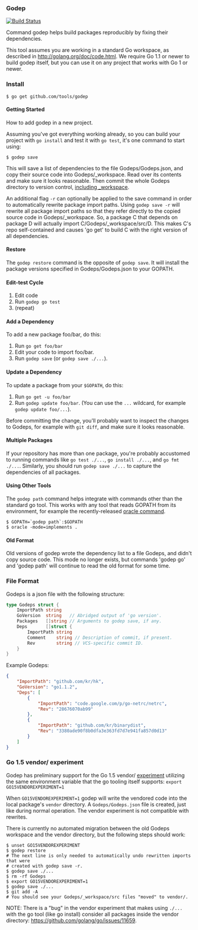 ### Godep

[![Build Status](https://travis-ci.org/tools/godep.svg)](https://travis-ci.org/tools/godep)

Command godep helps build packages reproducibly by fixing their dependencies.

This tool assumes you are working in a standard Go workspace,
as described in http://golang.org/doc/code.html. We require Go 1.1
or newer to build godep itself, but you can use it on any project
that works with Go 1 or newer.

### Install

	$ go get github.com/tools/godep

#### Getting Started

How to add godep in a new project.

Assuming you've got everything working already, so you can
build your project with `go install` and test it with `go test`,
it's one command to start using:

	$ godep save

This will save a list of dependencies to the file Godeps/Godeps.json,
and copy their source code into Godeps/_workspace.
Read over its contents and make sure it looks reasonable.
Then commit the whole Godeps directory to version control, [including _workspace](https://github.com/tools/godep/pull/123).

An additional flag `-r` can optionally be applied to the save command in order to 
automatically rewrite package import paths. Using `godep save -r` will rewrite all 
package import paths so that they refer directly to the copied source code in 
Godeps/_workspace. So, a package C that depends on package D will actually
import C/Godeps/_workspace/src/D. This makes C's repo
self-contained and causes 'go get' to build C with the
right version of all dependencies.

#### Restore

The `godep restore` command is the opposite of `godep save`.
It will install the package versions specified in
Godeps/Godeps.json to your GOPATH.

#### Edit-test Cycle

1. Edit code
2. Run `godep go test`
3. (repeat)

#### Add a Dependency

To add a new package foo/bar, do this:

1. Run `go get foo/bar`
2. Edit your code to import foo/bar.
3. Run `godep save` (or `godep save ./...`).

#### Update a Dependency

To update a package from your `$GOPATH`, do this:

1. Run `go get -u foo/bar`
2. Run `godep update foo/bar`. (You can use the `...` wildcard,
for example `godep update foo/...`).

Before committing the change, you'll probably want to inspect
the changes to Godeps, for example with `git diff`,
and make sure it looks reasonable.

#### Multiple Packages

If your repository has more than one package, you're probably
accustomed to running commands like `go test ./...`,
`go install ./...`, and `go fmt ./...`.
Similarly, you should run `godep save ./...` to capture the
dependencies of all packages.

#### Using Other Tools

The `godep path` command helps integrate with commands other
than the standard go tool. This works with any tool that reads
GOPATH from its environment, for example the recently-released
[oracle command](http://godoc.org/code.google.com/p/go.tools/cmd/oracle).

	$ GOPATH=`godep path`:$GOPATH
	$ oracle -mode=implements .

#### Old Format

Old versions of godep wrote the dependency list to a file Godeps,
and didn't copy source code. This mode no longer exists, but
commands 'godep go' and 'godep path' will continue to read the old
format for some time.

### File Format

Godeps is a json file with the following structure:

```go
type Godeps struct {
	ImportPath string
	GoVersion  string   // Abridged output of 'go version'.
	Packages   []string // Arguments to godep save, if any.
	Deps       []struct {
		ImportPath string
		Comment    string // Description of commit, if present.
		Rev        string // VCS-specific commit ID.
	}
}
```

Example Godeps:

```json
{
	"ImportPath": "github.com/kr/hk",
	"GoVersion": "go1.1.2",
	"Deps": [
		{
			"ImportPath": "code.google.com/p/go-netrc/netrc",
			"Rev": "28676070ab99"
		},
		{
			"ImportPath": "github.com/kr/binarydist",
			"Rev": "3380ade90f8b0dfa3e363fd7d7e941fa857d0d13"
		}
	]
}
```

### Go 1.5 vendor/ experiment

Godep has preliminary support for the Go 1.5 vendor/ [experiment](https://github.com/golang/go/commit/183cc0cd41f06f83cb7a2490a499e3f9101befff)
utilizing the same environment variable that the go tooling itself supports:
`export GO15VENDOREXPERIMENT=1`

When `GO15VENDOREXPERIMENT=1` godep will write the vendored code into the local
package's `vendor` directory. A `Godeps/Godeps.json` file is created, just like
during normal operation. The vendor experiment is not compatible with rewrites.

There is currently no automated migration between the old Godeps workspace and
the vendor directory, but the following steps should work:

```term
$ unset GO15VENDOREXPERIMENT
$ godep restore
# The next line is only needed to automatically undo rewritten imports that were
# created with godep save -r.
$ godep save ./...
$ rm -rf Godeps
$ export GO15VENDOREXPERIMENT=1
$ godep save ./...
$ git add -A
# You should see your Godeps/_workspace/src files "moved" to vendor/.
```

NOTE: There is a "bug" in the vendor experiment that makes using `./...` with
the go tool (like go install) consider all packages inside the vendor directory:
https://github.com/golang/go/issues/11659.
